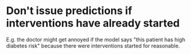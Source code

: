 # Don't issue predictions if interventions have already started
E.g. the doctor might get annoyed if the model says "this patient has high diabetes risk" because there were interventions started for reasonable.

<!-- #p1 -->

<!-- {BearID:30810094-03B3-4D22-ACB5-9EEDBD3E882E-14366-000002460E0188E7} -->
